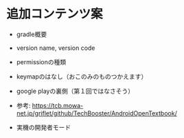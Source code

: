 # 追加コンテンツ案

- gradle概要
- version name, version code
- permissionの種類
- keymapのはなし（おこのみのものつかえます）
- google playの裏側（第１回ではなさそう）
- 参考: https://tcb.mowa-net.jp/griflet/github/TechBooster/AndroidOpenTextbook/


- 実機の開発者モード
